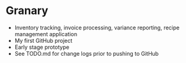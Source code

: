 # Granary
- Inventory tracking, invoice processing, variance reporting, recipe management application
- My first GitHub project
- Early stage prototype
- See TODO.md for change logs prior to pushing to GitHub
